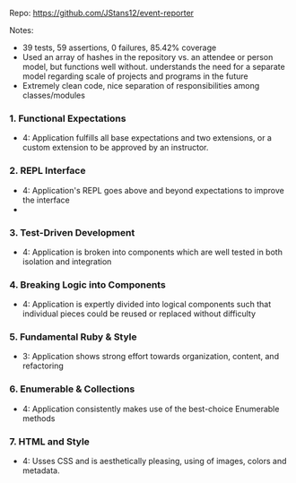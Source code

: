 Repo: https://github.com/JStans12/event-reporter

Notes: 
* 39 tests, 59 assertions, 0 failures, 85.42% coverage
* Used an array of hashes in the repository vs. an attendee or person model, but functions well without. understands the need for a separate model regarding scale of projects and programs in the future
* Extremely clean code, nice separation of responsibilities among classes/modules


### 1. Functional Expectations

* 4: Application fulfills all base expectations and two extensions, or a custom extension to be approved by an instructor.


### 2. REPL Interface

* 4: Application's REPL goes above and beyond expectations to improve the interface
* 

### 3. Test-Driven Development

* 4: Application is broken into components which are well tested in both isolation and integration


### 4. Breaking Logic into Components

* 4: Application is expertly divided into logical components such that individual pieces could be reused or replaced without difficulty


### 5. Fundamental Ruby & Style

* 3:  Application shows strong effort towards organization, content, and refactoring


### 6. Enumerable & Collections

* 4: Application consistently makes use of the best-choice Enumerable methods


### 7. HTML and Style

* 4: Usses CSS and is aesthetically pleasing, using of images, colors and metadata.

